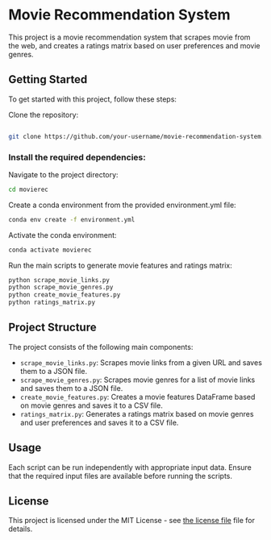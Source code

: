 # **Movie Recommendation System**

This project is a movie recommendation system that scrapes movie from the web, and creates a ratings matrix based on user preferences and movie genres.

## **Getting Started**

To get started with this project, follow these steps:

Clone the repository:

```bash

git clone https://github.com/your-username/movie-recommendation-system.git
``` 
### **Install the required dependencies:**

Navigate to the project directory:

```bash
cd movierec
```

Create a conda environment from the provided environment.yml file:

```bash
conda env create -f environment.yml
```
Activate the conda environment:

```bash
conda activate movierec
```
Run the main scripts to generate movie features and ratings matrix:

```bash
python scrape_movie_links.py
python scrape_movie_genres.py
python create_movie_features.py
python ratings_matrix.py
```

## **Project Structure**

The project consists of the following main components:

* `scrape_movie_links.py`: Scrapes movie links from a given URL and saves them to a JSON file.
* `scrape_movie_genres.py`: Scrapes movie genres for a list of movie links and saves them to a JSON file.
* `create_movie_features.py`: Creates a movie features DataFrame based on movie genres and saves it to a CSV file.
* `ratings_matrix.py`: Generates a ratings matrix based on movie genres and user preferences and saves it to a CSV file.

## **Usage**

Each script can be run independently with appropriate input data. Ensure that the required input files are available before running the scripts.

## **License**

This project is licensed under the MIT License - see [the license file](LICENSE) file for details.